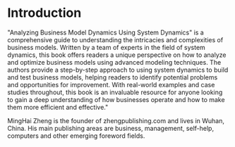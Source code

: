# Introduction

"Analyzing Business Model Dynamics Using System Dynamics" is a comprehensive guide to understanding the intricacies and complexities of business models. Written by a team of experts in the field of system dynamics, this book offers readers a unique perspective on how to analyze and optimize business models using advanced modeling techniques. The authors provide a step-by-step approach to using system dynamics to build and test business models, helping readers to identify potential problems and opportunities for improvement. With real-world examples and case studies throughout, this book is an invaluable resource for anyone looking to gain a deep understanding of how businesses operate and how to make them more efficient and effective."


MingHai Zheng is the founder of zhengpublishing.com and lives in Wuhan, China. His main publishing areas are business, management, self-help, computers and other emerging foreword fields.
